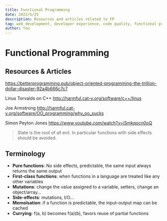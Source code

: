 ```yaml
---
title: Functional Programming
date: 2022/5/25
description: Resources and articles related to FP
tag: web development, developer experience, code quality, functional programming
author: You
---
```


# Functional Programming

## Resources & Articles

https://betterprogramming.pub/object-oriented-programming-the-trillion-dollar-disaster-92a4b666c7c7

Linus Torvalds on C++ http://harmful.cat-v.org/software/c++/linus

Joe Armstrong http://harmful.cat-v.org/software/OO_programming/why_oo_sucks

Simon Peyton Jones https://www.youtube.com/watch?v=iSmkqocn0oQ

> State is the root of all evil. In particular functions with side effects should be avoided.

## Terminology

- **Pure functions**: No side effects, predictable, the same input always returns the same output
- **First-class functions**: when functions in a language are treated like any other variables
- **Mutations**: change the value assigned to a variable, setters, change an object/array...
- **Side-effects**: mutations, I/O...
- **Memoïsation**: if a function is predictable, the input-output map can be cached
- **Currying**: f(a, b) becomes f(a)(b), favors reuse of partial functions
